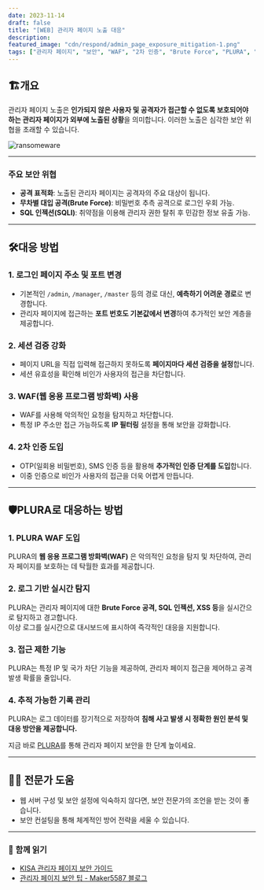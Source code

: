 ```yaml
---
date: 2023-11-14
draft: false
title: "[WEB] 관리자 페이지 노출 대응"
description: 
featured_image: "cdn/respond/admin_page_exposure_mitigation-1.png"
tags: ["관리자 페이지", "보안", "WAF", "2차 인증", "Brute Force", "PLURA", "웹 보안", "SQL 인젝션"]
---
```


## 🏗️개요

관리자 페이지 노출은 **인가되지 않은 사용자 및 공격자가 접근할 수 없도록 보호되어야 하는 관리자 페이지가 외부에 노출된 상황**을 의미합니다. 이러한 노출은 심각한 보안 위협을 초래할 수 있습니다.

<!--more-->
![ransomeware](https://blog.plura.io/cdn/respond/admin_page_exposure_mitigation-1.png)

---

### 주요 보안 위협
- **공격 표적화**: 노출된 관리자 페이지는 공격자의 주요 대상이 됩니다.  
- **무차별 대입 공격(Brute Force)**: 비밀번호 추측 공격으로 로그인 우회 가능.  
- **SQL 인젝션(SQLI)**: 취약점을 이용해 관리자 권한 탈취 후 민감한 정보 유출 가능.  

---

## 🛠️대응 방법

### 1. **로그인 페이지 주소 및 포트 변경**
- 기본적인 `/admin`, `/manager`, `/master` 등의 경로 대신, **예측하기 어려운 경로**로 변경합니다.
- 관리자 페이지에 접근하는 **포트 번호도 기본값에서 변경**하여 추가적인 보안 계층을 제공합니다.

### 2. **세션 검증 강화**
- 페이지 URL을 직접 입력해 접근하지 못하도록 **페이지마다 세션 검증을 설정**합니다.
- 세션 유효성을 확인해 비인가 사용자의 접근을 차단합니다.

### 3. **WAF(웹 응용 프로그램 방화벽) 사용**
- WAF를 사용해 악의적인 요청을 탐지하고 차단합니다.
- 특정 IP 주소만 접근 가능하도록 **IP 필터링** 설정을 통해 보안을 강화합니다.

### 4. **2차 인증 도입**
- OTP(일회용 비밀번호), SMS 인증 등을 활용해 **추가적인 인증 단계를 도입**합니다.
- 이중 인증으로 비인가 사용자의 접근을 더욱 어렵게 만듭니다.

---

## 🛡️PLURA로 대응하는 방법

### 1. **PLURA WAF 도입**
PLURA의 **웹 응용 프로그램 방화벽(WAF)** 은 악의적인 요청을 탐지 및 차단하여, 관리자 페이지를 보호하는 데 탁월한 효과를 제공합니다.

### 2. **로그 기반 실시간 탐지**
PLURA는 관리자 페이지에 대한 **Brute Force 공격, SQL 인젝션, XSS 등**을 실시간으로 탐지하고 경고합니다.  
이상 로그를 실시간으로 대시보드에 표시하여 즉각적인 대응을 지원합니다.

### 3. **접근 제한 기능**
PLURA는 특정 IP 및 국가 차단 기능을 제공하여, 관리자 페이지 접근을 제어하고 공격 발생 확률을 줄입니다.

### 4. **추적 가능한 기록 관리**
PLURA는 로그 데이터를 장기적으로 저장하여 **침해 사고 발생 시 정확한 원인 분석 및 대응 방안을 제공합니다.**

지금 바로 [PLURA](https://www.plura.io/)를 통해 관리자 페이지 보안을 한 단계 높이세요.

---

## 🧑‍🔧 전문가 도움

- 웹 서버 구성 및 보안 설정에 익숙하지 않다면, 보안 전문가의 조언을 받는 것이 좋습니다.  
- 보안 컨설팅을 통해 체계적인 방어 전략을 세울 수 있습니다.

---

### 📖 **함께 읽기**

- [KISA 관리자 페이지 보안 가이드](https://www.kisa.or.kr/2060204/form?postSeq=12&lang_type=KO&page=1)  
- [관리자 페이지 보안 팁 - Maker5587 블로그](https://maker5587.tistory.com/30)
